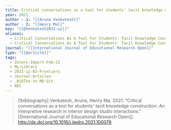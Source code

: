 ```yaml
---
title: Critical conversations as a tool for students' tacit knowledge construction -  An interpretive research in interior design studio interactions
year: 2021
author - 1: "[[Aruna Venkatesh]]"
author - 2: "[[Henry Ma]]"
key: "[[@Venkatesh2021-uz]]"
aliases:
  - Critical Conversations As A Tool For Students' Tacit Knowledge Construction - An Interpretive Research In Interior Design Studio Interactions
  - Critical Conversations As A Tool For Students' Tacit Knowledge Construction
journal: "[[International Journal of Educational Research Open]]"
type: "[[@article]]"
tags:
  - Zotero-Import-Feb-22
  - My-Library
  - 2021-12-03-Frontiers
  - Journal-Articles
  - _BibTex-to-MD-Git
  - AEC
---
```


> [!bibliography]
> Venkatesh, Aruna, Henry Ma. 2021. “Critical conversations as a tool for students' tacit knowledge construction: An interpretive research in interior design studio interactions.” [[International Journal of Educational Research Open]]. http://dx.doi.org/10.1016/j.ijedro.2021.100076